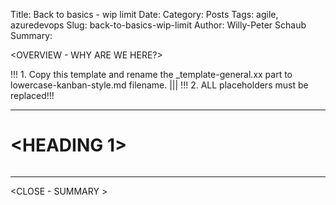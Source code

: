Title: Back to basics - wip limit
Date: <YYYY-MM-DD>
Category: Posts 
Tags: agile, azuredevops
Slug: back-to-basics-wip-limit
Author: Willy-Peter Schaub
Summary: <CRISP SUMMARY>

<OVERVIEW - WHY ARE WE HERE?>

!!! 1. Copy this template and rename the _template-general.xx part to lowercase-kanban-style.md filename. |||
!!! 2. ALL <X> placeholders must be replaced!!!

---

# <HEADING 1>

> ![<SAMPLE PIC>](../images/<SLUG>-<1>.png) 

<TBD>

---

<CLOSE - SUMMARY >

